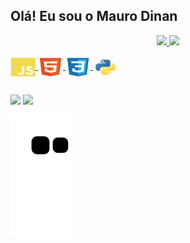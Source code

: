 ## Olá! Eu sou o Mauro Dinan
<div align="center">
  <a href="https://github.com/maurod1nan">
  <img height="180em" src="https://github-readme-stats.vercel.app/api?username=maurod1nan&show_icons=true&theme=dark&include_all_commits=true&count_private=true"/>
    <img height="180em" src="https://github-readme-stats.vercel.app/api/top-langs/?username=maurod1nan&layout=compact&langs_count=7&theme=dark"/>
</div>
    
  <div style="display: inline_block"><br>
  <img align="center" alt="Mauro-Js" height="30" width="40" src="https://raw.githubusercontent.com/devicons/devicon/master/icons/javascript/javascript-plain.svg">
  <img align="center" alt="Mauro-HTML" height="30" width="40" src="https://raw.githubusercontent.com/devicons/devicon/master/icons/html5/html5-original.svg">
  <img align="center" alt="Mauro-CSS" height="30" width="40" src="https://raw.githubusercontent.com/devicons/devicon/master/icons/css3/css3-original.svg">
     <img align="center" alt="Mauro-Python" height="30" width="40" src="https://raw.githubusercontent.com/devicons/devicon/master/icons/python/python-original.svg">
</div>
  
  ##
  
  <div>
  <a href="https://instagram.com/maurodinan" target="_blank"><img src="https://img.shields.io/badge/-Instagram-%23E4405F?style=for-the-badge&logo=instagram&logoColor=white" target="_blank"></a>
  <a href="https://br.linkedin.com/in/mauro-dinan-4754b6233?msclkid=21cc8d05a73311ec8938ff0e84bf2367" target="_blank"><img src="https://img.shields.io/badge/-LinkedIn-%230077B5?style=for-the-badge&logo=linkedin&logoColor=white" target="_blank"></a> 
 
   
  ![Snake animation](https://github.com/maurod1nan/maurod1nan/blob/output/github-contribution-grid-snake.svg)
    
  </div>
  
  
